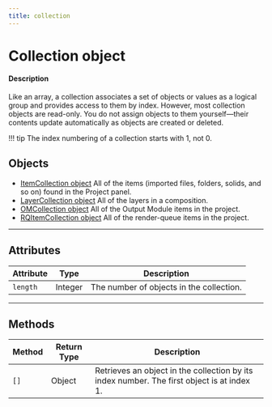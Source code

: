 ```yaml
---
title: collection
---
```


# Collection object

#### Description

Like an array, a collection associates a set of objects or values as a logical group and provides access to them by index. However, most collection objects are read-only. You do not assign objects to them yourself—their contents update automatically as objects are created or deleted.

!!! tip
    The index numbering of a collection starts with 1, not 0.

## Objects

- [ItemCollection object](../item/itemcollection.md) All of the items (imported files, folders, solids, and so on) found in the Project panel.
- [LayerCollection object](../layer/layercollection.md) All of the layers in a composition.
- [OMCollection object](../renderqueue/omcollection.md) All of the Output Module items in the project.
- [RQItemCollection object](../renderqueue/rqitemcollection.md) All of the render-queue items in the project.

---

## Attributes

| Attribute |  Type   |               Description                |
| --------- | ------- | ---------------------------------------- |
| `length`  | Integer | The number of objects in the collection. |

---

## Methods

| Method | Return Type |                                        Description                                         |
| ------ | ----------- | ------------------------------------------------------------------------------------------ |
| `[]`   | Object      | Retrieves an object in the collection by its index number. The first object is at index 1. |
